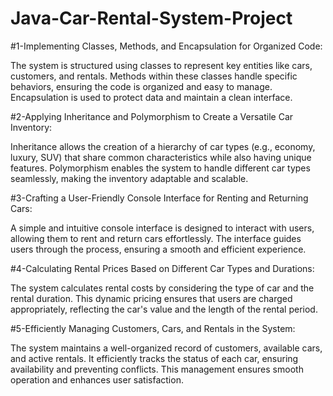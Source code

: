 # Java-Car-Rental-System-Project

#1-Implementing Classes, Methods, and Encapsulation for Organized Code:

The system is structured using classes to represent key entities like cars, customers, and rentals. Methods within these classes handle specific behaviors, ensuring the code is organized and easy to manage. Encapsulation is used to protect data and maintain a clean interface.

#2-Applying Inheritance and Polymorphism to Create a Versatile Car Inventory:

Inheritance allows the creation of a hierarchy of car types (e.g., economy, luxury, SUV) that share common characteristics while also having unique features. Polymorphism enables the system to handle different car types seamlessly, making the inventory adaptable and scalable.

#3-Crafting a User-Friendly Console Interface for Renting and Returning Cars:

A simple and intuitive console interface is designed to interact with users, allowing them to rent and return cars effortlessly. The interface guides users through the process, ensuring a smooth and efficient experience.

#4-Calculating Rental Prices Based on Different Car Types and Durations:

The system calculates rental costs by considering the type of car and the rental duration. This dynamic pricing ensures that users are charged appropriately, reflecting the car's value and the length of the rental period.

#5-Efficiently Managing Customers, Cars, and Rentals in the System:

The system maintains a well-organized record of customers, available cars, and active rentals. It efficiently tracks the status of each car, ensuring availability and preventing conflicts. This management ensures smooth operation and enhances user satisfaction.
